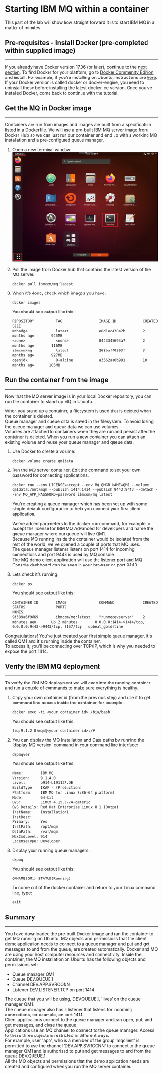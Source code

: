 # Starting IBM MQ within a container

This part of the lab will show how straight forward it is to start IBM MQ in a matter of minutes.

## Pre-requisites - Install Docker (pre-completed within supplied image)
--------------

If you already have Docker version 17.06 (or later), continue to the [next section](#Get-the-MQ-in-Docker-image). To find Docker for your platform, go to [Docker Community Edition](https://hub.docker.com/search/?type=edition&offering=community) and install. For example, if you're installing on Ubuntu, instructions are [here](https://docs.docker.com/install/linux/docker-ce/ubuntu/). If your Docker version is called docker or docker-engine, you need to uninstall these before installing the latest docker-ce version. Once you've installed Docker, come back to continue with the tutorial.    


## Get the MQ in Docker image
--------------

Containers are run from images and images are built from a specification listed in a Dockerfile. We will use a pre-built IBM MQ server image from Docker Hub so we can just run our container and end up with a working MQ installation and a pre-configured queue manager. 

1. Open a new terminal window:    
   ![Open Terminal](img/openterminal.png)

1. Pull the image from Docker hub that contains the latest version of the MQ server:       
   ```
   docker pull ibmcom/mq:latest
   ```

1. When it’s done, check which images you have:       
   ```
   docker images
   ```     
   You should see output like this:
   ```
   REPOSITORY          TAG                 IMAGE ID            CREATED             SIZE
   mqbadge             latest              e8d1ec438a2b        2 months ago        945MB
   <none>              <none>              8443345693a7        2 months ago        116MB
   ibmcom/mq           latest              268baf40303f        3 months ago        927MB
   openjdk             8-alpine            a3562aa0b991        10 months ago       105MB
   ```

## Run the container from the image
--------------------------------

Now that the MQ server image is in your local Docker repository, you can run the container to stand up MQ in Ubuntu.

When you stand up a container, a filesystem is used that is deleted when the container is deleted.  
Queue manager and queue data is saved in the filesystem. To avoid losing the queue manager and queue data we can use volumes.  
Volumes are attached to containers when they are run and persist after the container is deleted. When you run a new container you can attach an existing volume and reuse your queue manager and queue data.

1. Use Docker to create a volume:      
   ```
   docker volume create qm1data
   ```    

1. Run the MQ server container. Edit the command to set your own password for connecting applications.        
   ```
   docker run --env LICENSE=accept --env MQ_QMGR_NAME=QM1 --volume qm1data:/mnt/mqm --publish 1414:1414 --publish 9443:9443 --detach --env MQ_APP_PASSWORD=password ibmcom/mq:latest
   ```

   You're creating a queue manager which has been set up with some simple default configuration to help you connect your first client application.      

   We've added parameters to the docker run command, for example to accept the license for IBM MQ Advanced for developers and name the queue manager where our queue will live QM1.        
Because MQ running inside the container would be isolated from the rest of the world, we've opened a couple of ports that MQ uses.  
The queue manager listener listens on port 1414 for incoming connections and port 9443 is used by MQ console.  
The MQ demo client application will use the listener port and MQ Console dashboard can be seen in your browser on port 9443.      

1. Lets check it’s running:
   ```
   docker ps
   ```

   You should see output like this:
   ```
   CONTAINER ID        IMAGE               COMMAND             CREATED             STATUS              PORTS                                                      NAMES
   9b389a6f9d69        ibmcom/mq:latest    "runmqdevserver"    2 minutes ago       Up 2 minutes        0.0.0.0:1414->1414/tcp, 0.0.0.0:9443->9443/tcp, 9157/tcp   upbeat_goldstine
   ```

Congratulations! You've just created your first simple queue manager. It's called QM1 and it's running inside the container.  
To access it, you'll be connecting over TCP/IP, which is why you needed to expose the port 1414.

## Verify the IBM MQ deployment
--------------------------------
To verify the IBM MQ deployment we will exec into the running container and run a couple of commands to make sure everything is healthy.     

1. Copy your own container id (from the previous step) and use it to get command line access inside the container, for example:     
   ```
   docker exec -ti <your container id> /bin/bash
   ```        

   You should see output like this:        

   ```
   (mq:9.1.2.0)mqm@<your container id>:/#
   ```      

1. You can display the MQ Installation and Data paths by running the ‘display MQ version’ command in your command line interface:      
   ```
   dspmqver
   ```    
   You should see output like this:      
   ```
   Name:        IBM MQ
   Version:     9.1.4.0
   Level:       p914-L191127.DE
   BuildType:   IKAP - (Production)
   Platform:    IBM MQ for Linux (x86-64 platform)
   Mode:        64-bit
   O/S:         Linux 4.15.0-74-generic
   O/S Details: Red Hat Enterprise Linux 8.1 (Ootpa)
   InstName:    Installation1
   InstDesc:    
   Primary:     Yes
   InstPath:    /opt/mqm
   DataPath:    /var/mqm
   MaxCmdLevel: 914
   LicenseType: Developer
   ```
   
1. Display your running queue managers:
   ```
   dspmq
   ```     
   You should see output like this:       
   ```
   QMNAME(QM1) STATUS(Running)
   ```
   To come out of the docker container and return to your Linux command line, type:
   ```
   exit
   ```

## Summary
----------
You have downloaded the pre-built Docker image and ran the container to get MQ running on Ubuntu. MQ objects and permissions that the client demo application needs to connect to a queue manager and put and get messages to and from the queue, are created automatically. Docker and MQ are using your host computer resources and connectivity. Inside the container, the MQ installation on Ubuntu has the following objects and permissions set:

*   Queue manager QM1
*   Queue DEV.QUEUE.1
*   Channel DEV.APP.SVRCONN
*   Listener DEV.LISTENER.TCP on port 1414

The queue that you will be using, DEV.QUEUE.1, 'lives' on the queue manager QM1.  
The queue manager also has a listener that listens for incoming connections, for example, on port 1414.  
Client applications connect to the queue manager and can open, put, and get messages, and close the queue.  
Applications use an MQ channel to connect to the queue manager. Access to these three objects is restricted in different ways.  
For example, user 'app', who is a member of the group ‘mqclient’ is permitted to use the channel ‘DEV.APP.SVRCONN’ to connect to the queue manager QM1 and is authorised to put and get messages to and from the queue DEV.QUEUE.1.  
All the MQ objects and permissions that the demo application needs are created and configured when you run the MQ server container.
